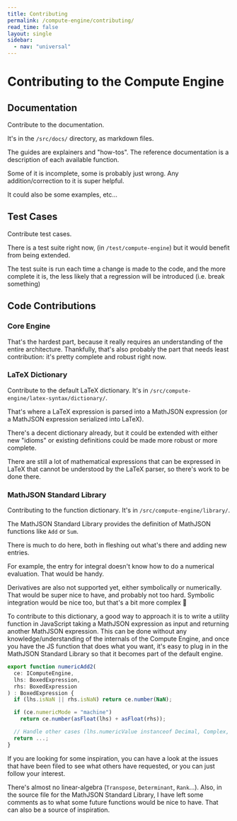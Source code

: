 ```yaml
---
title: Contributing
permalink: /compute-engine/contributing/
read_time: false
layout: single
sidebar:
  - nav: "universal"
---
```


# Contributing to the Compute Engine

## Documentation

Contribute to the documentation.

It's in the `/src/docs/` directory, as markdown files.

The guides are explainers and "how-tos". The reference documentation is a
description of each available function.

Some of it is incomplete, some is probably just wrong. Any addition/correction
to it is super helpful.

It could also be some examples, etc...

## Test Cases

Contribute test cases.

There is a test suite right now, (in `/test/compute-engine`) but it would
benefit from being extended.

The test suite is run each time a change is made to the code, and the more
complete it is, the less likely that a regression will be introduced (i.e. break
something)

## Code Contributions

### Core Engine

That's the hardest part, because it really requires an understanding of the
entire architecture. Thankfully, that's also probably the part that needs least
contribution: it's pretty complete and robust right now.

### LaTeX Dictionary

Contribute to the default LaTeX dictionary. It's in
`/src/compute-engine/latex-syntax/dictionary/`.

That's where a LaTeX expression is parsed into a MathJSON expression (or a
MathJSON expression serialized into LaTeX).

There's a decent dictionary already, but it could be extended with either new
"idioms" or existing definitions could be made more robust or more complete.

There are still a lot of mathematical expressions that can be expressed in LaTeX
that cannot be understood by the LaTeX parser, so there's work to be done there.

### MathJSON Standard Library

Contributing to the function dictionary. It's in `/src/compute-engine/library/`.

The MathJSON Standard Library provides the definition of MathJSON functions like `Add` or
`Sum`.

There is much to do here, both in fleshing out what's there and adding new
entries.

For example, the entry for integral doesn't know how to do a numerical
evaluation. That would be handy.

Derivatives are also not supported yet, either symbolically or numerically. That
would be super nice to have, and probably not too hard. Symbolic integration
would be nice too, but that's a bit more complex 🙂

To contribute to this dictionary, a good way to approach it is to write a
utility function in JavaScript taking a MathJSON expression as input and
returning another MathJSON expression. This can be done without any
knowledge/understanding of the internals of the Compute Engine, and once you
have the JS function that does what you want, it's easy to plug in in the
MathJSON Standard Library so that it becomes part of the default engine.

```ts
export function numericAdd2(
  ce: IComputeEngine,
  lhs: BoxedExpression,
  rhs: BoxedExpression
) : BoxedExpression {
  if (lhs.isNaN || rhs.isNaN) return ce.number(NaN);

  if (ce.numericMode = "machine")
    return ce.number(asFloat(lhs) + asFloat(rhs));

  // Handle other cases (lhs.numericValue instanceof Decimal, Complex, Rational)
  return ...;
}

```

If you are looking for some inspiration, you can have a look at the issues that
have been filed to see what others have requested, or you can just follow your
interest.

There's almost no linear-algebra (`Transpose`, `Determinant`, `Rank`...). Also,
in the source file for the MathJSON Standard Library, I have left some comments as to
what some future functions would be nice to have. That can also be a source of
inspiration.
